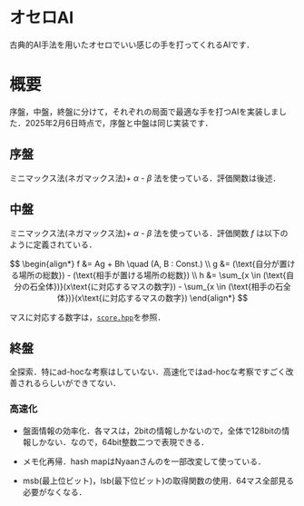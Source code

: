# オセロAI

古典的AI手法を用いたオセロでいい感じの手を打ってくれるAIです．

# 概要

序盤，中盤，終盤に分けて，それぞれの局面で最適な手を打つAIを実装しました．2025年2月6日時点で，序盤と中盤は同じ実装です．

## 序盤

ミニマックス法(ネガマックス法)+ $\alpha$ - $\beta$ 法を使っている．評価関数は後述．

## 中盤

ミニマックス法(ネガマックス法)+ $\alpha$ - $\beta$ 法を使っている．評価関数 $f$ は以下のように定義されている．

$$
\begin{align*}
f &= Ag + Bh \quad (A, B : Const.) \\
g &= (\text{自分が置ける場所の総数}) - (\text{相手が置ける場所の総数}) \\
h &= \sum_{x \in (\text{自分の石全体})}(x\text{に対応するマスの数字}) - \sum_{x \in (\text{相手の石全体})}(x\text{に対応するマスの数字})
\end{align*}
$$


マスに対応する数字は，[`score.hpp`](src/score.hpp)を参照．

## 終盤

全探索．特にad-hocな考察はしていない．高速化ではad-hocな考察ですごく改善されるらしいができてない．

### 高速化

- 盤面情報の効率化．各マスは，2bitの情報しかないので，全体で128bitの情報しかない．なので，64bit整数二つで表現できる．

- メモ化再帰．hash mapはNyaanさんのを一部改変して使っている．

- msb(最上位ビット)，lsb(最下位ビット)の取得関数の使用．64マス全部見る必要がなくなる．

